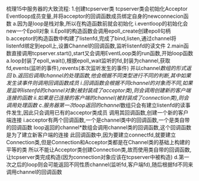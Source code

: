 梳理15中服务器的大致流程:
  1.创建tcpserver类 tcpserver类会初始化Acceptor Eventloop成员变量,并将acceptor的回调函数成员绑定自身的newconnecion函数
    a.因为是loop是栈对象,所以在构造函数前就会初始化
      i.eventloop的初始化会new一个Epoll对象
      ii.Epoll的构造函数会调用epoll_create创建epoll句柄
    b.acceptor的构造函数中构建了listenfd,完成了bind,listen,通过channel将listenfd绑定到epoll上,设置Channel的回调函数,监听listenfd的读文件
  2.main函数直接调用tcpserver.start(),start又会调用EventLoop类的run函数,开始loop函数
    a.loop封装了epoll_wait(),根据epoll_wait监听的fd,封装为channel,获取fd,events(监听的事件),revents(本次监听发生的事件)
      并以channel*数组的形式返回
    b.返回后调用channel的处理函数,他会根据不同类型进行不同的判断,其中如果发生读事件则调用回调函数成员
      i.回调函数会根据不同channel的对象而不同,如果是监听listenfd的channel对象(被封装成了acceptor类),则会调用创建新的客户端连接的函数
      ii.如果是已连接的客户端的channel(被封装成了connection类),则会调用处理函数
    c.服务器第一次loop返回的channel*数组只会有建立listenfd的读事件发生,因此只会调用已有的acceptor类成员
      调用其回调函数,创建一个新的客户端连接
      i.acceptor有两个回调函数,一个是channel类中的回调函数,一个是类自带的回调函数
        loop返回的channel*数组会调用channel类的回调函数,这个回调函数是为了建立新客户端的连接
        此回调函数中,因为要建立connectfd,就要建立Connection类,但是Connection和Acceptor类都是在Channel类的基础上构建的平等的类
        所以不能让Acceptor类创建Connection类,故而使用类自带的回调函数,让tcpserver类完成构造(因为connection对象应该在tcpserver中被构造)
    d.第一次之后的loop则会可能返回不同性质channel(监听fd,客户端fd),随后根据fd不同来调用channel的回调函数   
    

    
    